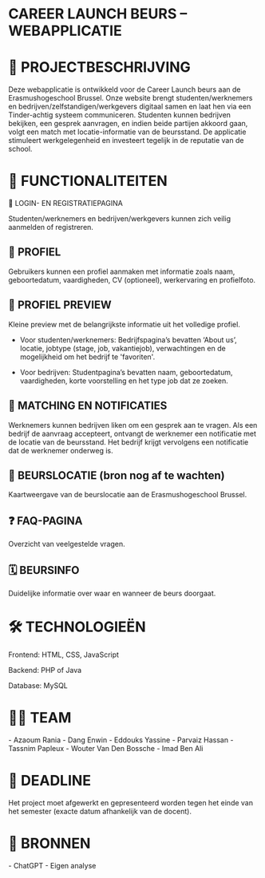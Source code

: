 <H1>CAREER LAUNCH BEURS – WEBAPPLICATIE</H1>

<H1>📌 PROJECTBESCHRIJVING</H1>

Deze webapplicatie is ontwikkeld voor de Career Launch beurs aan de Erasmushogeschool Brussel. Onze website brengt studenten/werknemers en bedrijven/zelfstandigen/werkgevers digitaal samen en laat hen via een Tinder-achtig systeem communiceren. Studenten kunnen bedrijven bekijken, een gesprek aanvragen, en indien beide partijen akkoord gaan, volgt een match met locatie-informatie van de beursstand. De applicatie stimuleert werkgelegenheid en investeert tegelijk in de reputatie van de school.

<H1> 🎯 FUNCTIONALITEITEN </H1>

🔐 LOGIN- EN REGISTRATIEPAGINA

Studenten/werknemers en bedrijven/werkgevers kunnen zich veilig aanmelden of registreren.

<H2> 👤 PROFIEL </H2>

Gebruikers kunnen een profiel aanmaken met informatie zoals naam, geboortedatum, vaardigheden, CV (optioneel), werkervaring en profielfoto.

<H2> 📄 PROFIEL PREVIEW</H2>

Kleine preview met de belangrijkste informatie uit het volledige profiel.

  - Voor studenten/werknemers: Bedrijfspagina’s bevatten ‘About us’, locatie, jobtype (stage, job, vakantiejob), verwachtingen en de mogelijkheid om het bedrijf te 'favoriten'.

  - Voor bedrijven: Studentpagina’s bevatten naam, geboortedatum, vaardigheden, korte voorstelling en het type job dat ze zoeken.

<H2> 💬 MATCHING EN NOTIFICATIES</H2>

Werknemers kunnen bedrijven liken om een gesprek aan te vragen. Als een bedrijf de aanvraag accepteert, ontvangt de werknemer een notificatie met de locatie van de beursstand. Het bedrijf krijgt vervolgens een notificatie dat de werknemer onderweg is.

<H2> 📍 BEURSLOCATIE (bron nog af te wachten)</H2>

Kaartweergave van de beurslocatie aan de Erasmushogeschool Brussel.

<H2> ❓ FAQ-PAGINA</H2>

Overzicht van veelgestelde vragen.

<H2> 🗓️ BEURSINFO</H2>

Duidelijke informatie over waar en wanneer de beurs doorgaat.

<H1> 🛠️ TECHNOLOGIEËN</H1>

Frontend: HTML, CSS, JavaScript

Backend: PHP of Java

Database: MySQL

<H1> 👨‍💻 TEAM</H1>
- Azaoum Rania
- Dang Enwin
- Eddouks Yassine
- Parvaiz Hassan
- Tassnim Papleux
- Wouter Van Den Bossche
- Imad Ben Ali

<H1> 📆 DEADLINE</H1>

Het project moet afgewerkt en gepresenteerd worden tegen het einde van het semester (exacte datum afhankelijk van de docent).

<H1> 🔗 BRONNEN</H1>
- ChatGPT
- Eigen analyse

